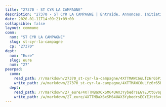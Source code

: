 ```yaml
---
title: "27370 - ST CYR LA CAMPAGNE"
description: "27370 - ST CYR LA CAMPAGNE | Entraide, Annonces, Initiatives"
date: 2020-01-11T14:09:21+09:00
collapsible: false
layout: commune
comm:
  nom: "ST CYR LA CAMPAGNE"
  slug: st-cyr-la-campagne
  cp: "27370"
dept:
  nom: "Eure"
  slug: eure
  num: "27"
peerpad:
  comm:
    read_path: /r/markdown/27370_st-cyr-la-campagne/4XTTMAWC6uLfz6r65Pi4QsSWZznVAqo6Vso2RZHHvqup57gZw
    write_path: /w/markdown/27370_st-cyr-la-campagne/4XTTMAWC6uLfz6r65Pi4QsSWZznVAqo6Vso2RZHHvqup57gZw-K3TgUJRmhU3o4rAMjEbo45nv7kE3w8rdnr5fSq4zi6oosXvnk7gMpaQwStf3a5pvKvAcMRxZRiY9KJrgcacKcrTY9sLh3uE2zxSL7DYcoGwdFmMXSXKbConaMWMAboHvKttk8bL5
  dept:
    read_path: /r/markdown/27_eure/4XTTMBaX6xSM64UAX3YybedrsEGYEJtt6vopdQsPEFtGijgwg
    write_path: /w/markdown/27_eure/4XTTMBaX6xSM64UAX3YybedrsEGYEJtt6vopdQsPEFtGijgwg-K3TgUmjy61Gu7ZFzjoVmiacXP2Rc4pq6sxVCYUX3mFQZWQw9yCKsEoAMagtuW4jJTYhK96DsWW4cPmZLagvQNZ34BscGcu4btrtJibt18c1mpqofaWe6Q3RartDiuMTjY7NrsH4r
---
```


